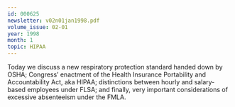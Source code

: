 ```yaml
---
id: 000625
newsletter: v02n01jan1998.pdf
volume_issue: 02-01
year: 1998
month: 1
topic: HIPAA
---
```


Today we discuss a new respiratory protection standard handed down by OSHA; Congress’ enactment of the Health Insurance Portability and Accountability Act, aka HIPAA; distinctions between hourly and salary-based employees under FLSA; and finally, very important considerations of excessive absenteeism under the FMLA.